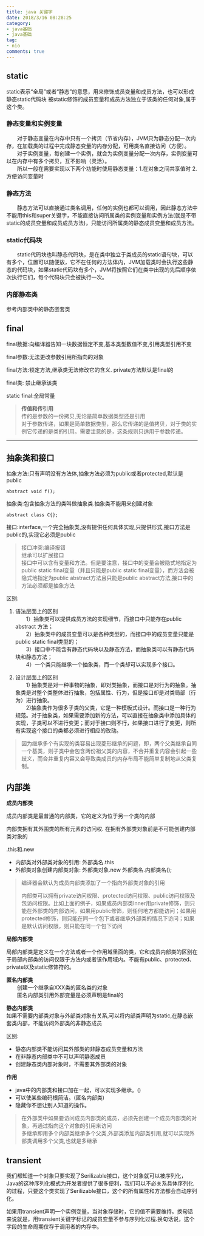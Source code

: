 ```yaml
---
title: java 关键字
date: 2018/3/16 08:28:25
category:
- java基础
- java基础
tag:
- nio 
comments: true  
---
```

## static ##
static表示“全局”或者“静态”的意思，用来修饰成员变量和成员方法，也可以形成静态static代码块
被static修饰的成员变量和成员方法独立于该类的任何对象,属于这个类。
### 静态变量和实例变量 ###
　　对于静态变量在内存中只有一个拷贝（节省内存），JVM只为静态分配一次内存，在加载类的过程中完成静态变量的内存分配，可用类名直接访问（方便）。<br>
　　对于实例变量，每创建一个实例，就会为实例变量分配一次内存，实例变量可以在内存中有多个拷贝，互不影响（灵活）。 <br>
　　所以一般在需要实现以下两个功能时使用静态变量：1.在对象之间共享值时  2.方便访问变量时
### 静态方法 ###
　　静态方法可以直接通过类名调用，任何的实例也都可以调用，因此静态方法中不能用this和super关键字，不能直接访问所属类的实例变量和实例方法(就是不带static的成员变量和成员成员方法)，只能访问所属类的静态成员变量和成员方法。
### static代码块 ###
　　static代码块也叫静态代码块，是在类中独立于类成员的static语句块，可以有多个，位置可以随便放，它不在任何的方法体内，JVM加载类时会执行这些静态的代码块，如果static代码块有多个，JVM将按照它们在类中出现的先后顺序依次执行它们，每个代码块只会被执行一次。
### 内部静态类 ###

参考内部类中的静态嵌套类

## final ##
final数据:向编译器告知一块数据恒定不变,基本类型数值不变,引用类型引用不变

final参数:无法更改参数引用所指向的对象

final方法:锁定方法,继承类无法修改它的含义. private方法默认是final的 

final类: 禁止继承该类

static final:全局常量
> **传值和传引用** <br>
> 传的是参数的一份拷贝,无论是简单数据类型还是引用<br>
> 对于参数传递，如果是简单数据类型，那么它传递的是值拷贝，对于类的实例它传递的是类的引用。需要注意的是，这条规则只适用于参数传递。

----------
## 抽象类和接口 ##
抽象方法:只有声明没有方法体,抽象方法必须为public或者protected,默认是public

	abstract void f();
抽象类:包含抽象方法的类叫做抽象类.抽象类不能用来创建对象

	abstract class C{};
接口:interface,一个完全抽象类,没有提供任何具体实现,只提供形式,接口方法是public的,实现它必须是public

> 接口冲突:编译报错<br>
> 继承可以扩展接口<br>
> 接口中可以含有变量和方法。但是要注意，接口中的变量会被隐式地指定为public static final变量（并且只能是public static final变量），而方法会被隐式地指定为public abstract方法且只能是public abstract方法,接口中的方法必须都是抽象方法
 
区别:

1. 语法层面上的区别<br>
　　1）抽象类可以提供成员方法的实现细节，而接口中只能存在public abstract 方法；<br>
　　2）抽象类中的成员变量可以是各种类型的，而接口中的成员变量只能是public static final类型的；<br>
　　3）接口中不能含有静态代码块以及静态方法，而抽象类可以有静态代码块和静态方法；<br>
　　4）一个类只能继承一个抽象类，而一个类却可以实现多个接口。

2. 设计层面上的区别<br>
　　1) 抽象类是对一种事物的抽象，即对类抽象，而接口是对行为的抽象。抽象类是对整个类整体进行抽象，包括属性、行为，但是接口却是对类局部（行为）进行抽象。<br>
　　2)抽象类作为很多子类的父类，它是一种模板式设计。而接口是一种行为规范。对于抽象类，如果需要添加新的方法，可以直接在抽象类中添加具体的实现，子类可以不进行变更；而对于接口则不行，如果接口进行了变更，则所有实现这个接口的类都必须进行相应的改动。

>因为继承多个有实现的类容易出现菱形继承的问题，即，两个父类继承自同一个基类，则子类中会包含两份祖父类的内容，不合并重复内容会引起一些歧义，而合并重复内容又会导致类成员的内存布局不能简单复制地从父类复制。

## 内部类 ##
**成员内部类**

成员内部类是最普通的内部类，它的定义为位于另一个类的内部

内部类拥有其外围类的所有元素的访问权. 在拥有外部类对象前是不可能创建内部类对象的<br>

.this和.new

- 内部类对外部类对象的引用: 外部类名.this
- 外部类对象创建内部类对象: 外部类对象.new 外部类名.内部类名();
>编译器会默认为成员内部类添加了一个指向外部类对象的引用
>
>内部类可以拥有private访问权限、protected访问权限、public访问权限及包访问权限。比如上面的例子，如果成员内部类Inner用private修饰，则只能在外部类的内部访问，如果用public修饰，则任何地方都能访问；如果用protected修饰，则只能在同一个包下或者继承外部类的情况下访问；如果是默认访问权限，则只能在同一个包下访问

**局部内部类**

局部内部类是定义在一个方法或者一个作用域里面的类，它和成员内部类的区别在于局部内部类的访问仅限于方法内或者该作用域内。不能有public、protected、private以及static修饰符的。

**匿名内部类**<br>
　　创建一个继承自XXX类的匿名类的对象<br>
　　匿名内部类引用外部变量是必须声明是final的

**静态内部类**<br>
如果不需要内部类对象与外部类对象有关系,可以将内部类声明为static,在静态嵌套类内部，不能访问外部类的非静态成员

区别:

- 静态内部类不能访问其外部类的非静态成员变量和方法
- 在非静态内部类中不可以声明静态成员
- 创建静态类内部对象时，不需要其外部类的对象

**作用**<br>

- java中的内部类和接口加在一起，可以实现多继承。()
- 可以使某些编码根简洁。(匿名内部类)
- 隐藏你不想让别人知道的操作。
>在外部类中如果要访问成员内部类的成员，必须先创建一个成员内部类的对象，再通过指向这个对象的引用来访问<br>
>多继承即用多个内部类继承多个父类,外部类添加内部类引用,就可以实现外部类调用多个父类,也就是多继承

## transient ##

我们都知道一个对象只要实现了Serilizable接口，这个对象就可以被序列化，Java的这种序列化模式为开发者提供了很多便利，我们可以不必关系具体序列化的过程，只要这个类实现了Serilizable接口，这个的所有属性和方法都会自动序列化。

如果用transient声明一个实例变量，当对象存储时，它的值不需要维持。换句话来说就是，用transient关键字标记的成员变量不参与序列化过程.换句话说，这个字段的生命周期仅存于调用者的内存中。
